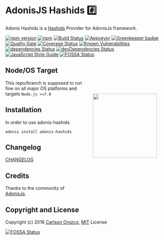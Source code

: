 # AdonisJS Hashids :hash:

Adonis Hashids is a [Hashids](https://github.com/ivanakimov/hashids.js) Provider for AdonisJs framework.

[![npm version](https://badge.fury.io/js/adonis-hashids.svg)](https://badge.fury.io/js/adonis-hashids)
[![npm](https://img.shields.io/npm/dt/adonis-hashids.svg)](https://www.npmjs.com/package/adonis-hashids)
[![Build Status](https://travis-ci.org/carlsonorozco/adonis-hashids.svg?branch=master)](https://travis-ci.org/carlsonorozco/adonis-hashids)
[![Appveyor](https://img.shields.io/appveyor/ci/carlsonorozco/adonis-hashids/master.svg?style=flat-square)](https://ci.appveyor.com/project/carlsonorozco/adonis-hashids)
[![Greenkeeper badge](https://badges.greenkeeper.io/carlsonorozco/adonis-hashids.svg)](https://greenkeeper.io/)
[![Quality Gate](https://sonarqube.com/api/badges/gate?key=adonis-hashids)](https://sonarcloud.io/dashboard?id=adonis-hashids)
[![Coverage Status](https://coveralls.io/repos/github/carlsonorozco/adonis-hashids/badge.svg?branch=master)](https://coveralls.io/github/carlsonorozco/adonis-hashids?branch=master)
[![Known Vulnerabilities](https://snyk.io/test/github/carlsonorozco/adonis-hashids/badge.svg)](https://snyk.io/test/github/carlsonorozco/adonis-hashids)
[![dependencies Status](https://david-dm.org/carlsonorozco/adonis-hashids/status.svg)](https://david-dm.org/carlsonorozco/adonis-hashids)
[![devDependencies Status](https://david-dm.org/carlsonorozco/adonis-hashids/dev-status.svg)](https://david-dm.org/carlsonorozco/adonis-hashids?type=dev)
[![JavaScript Style Guide](https://img.shields.io/badge/code%20style-standard-brightgreen.svg)](http://standardjs.com/)
[![FOSSA Status](https://app.fossa.io/api/projects/git%2Bgithub.com%2Fcarlsonorozco%2Fadonis-hashids.svg?type=shield)](https://app.fossa.io/projects/git%2Bgithub.com%2Fcarlsonorozco%2Fadonis-hashids?ref=badge_shield)

<img src="http://res.cloudinary.com/adonisjs/image/upload/q_100/v1497112678/adonis-purple_pzkmzt.svg" width="200px" align="right" hspace="30px" vspace="100px">

## Node/OS Target

This repo/branch is supposed to run fine on all major OS platforms and targets `Node.js >=7.0`

## Installation

In order to use adonis-hashids

```
adonis install adonis-hashids
```

## Changelog

[CHANGELOG](CHANGELOG.md)

## Credits

Thanks to the community of [AdonisJs](http://www.adonisjs.com/).

## Copyright and License

Copyright (c) 2018 [Carlson Orozco](http://carlsonorozco.com/), [MIT](LICENSE.md) License

[![FOSSA Status](https://app.fossa.io/api/projects/git%2Bgithub.com%2Fcarlsonorozco%2Fadonis-hashids.svg?type=large)](https://app.fossa.io/projects/git%2Bgithub.com%2Fcarlsonorozco%2Fadonis-hashids?ref=badge_large)
